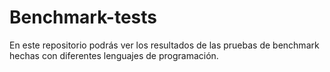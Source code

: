 # Benchmark-tests
En este repositorio podrás ver los resultados de las pruebas de benchmark hechas con diferentes lenguajes de programación.
